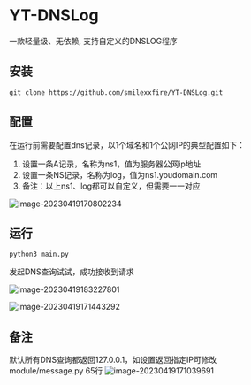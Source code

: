 # YT-DNSLog
一款轻量级、无依赖, 支持自定义的DNSLOG程序

## 安装
```
git clone https://github.com/smilexxfire/YT-DNSLog.git
```
## 配置
在运行前需要配置dns记录，以1个域名和1个公网IP的典型配置如下：
1. 设置一条A记录，名称为ns1，值为服务器公网ip地址
2. 设置一条NS记录，名称为log，值为ns1.youdomain.com
3. 备注：以上ns1、log都可以自定义，但需要一一对应

![image-20230419170802234](https://qiniu.xxf.world/pic/2023/04/19/b07851fc-a53e-4d03-b0d3-3318005ee16e.png)

## 运行
```
python3 main.py
```
发起DNS查询试试，成功接收到请求

![image-20230419183227801](https://qiniu.xxf.world/pic/2023/04/19/6301e205-2019-470c-998f-eaed2237dfed.png)

![image-20230419171443292](https://qiniu.xxf.world/pic/2023/04/19/0b568262-403f-4d35-859b-41127c4dcb8c.png)

## 备注
默认所有DNS查询都返回127.0.0.1，如设置返回指定IP可修改module/message.py 65行
![image-20230419171039691](https://qiniu.xxf.world/pic/2023/04/19/d6285c2e-5d1d-4956-80e2-86ad8d16320d.png)
